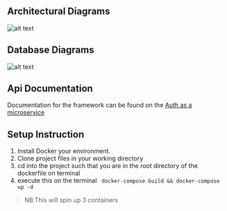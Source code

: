 
## Architectural Diagrams

![alt text](https://github.com/nanakwafo/authmicroservice/blob/master/images/icon1.png "Logo Title Text 1")

## Database Diagrams

![alt text](https://github.com/nanakwafo/authmicroservice/blob/master/images/icon3.png "Logo Title Text 1")

## Api Documentation
Documentation for the framework can be found on the [Auth as a microservice](https://documenter.getpostman.com/view/1213803/SzKPWhH9?version=latest)

## Setup Instruction

1. Install Docker your environment.
1. Clone project files in your working directory
1. cd into the project such that you are in the root directory of the dockerfile on terminal
1. execute this on the terminal
  ` docker-compose build && docker-compose up -d`

>NB.This will spin up 3 containers